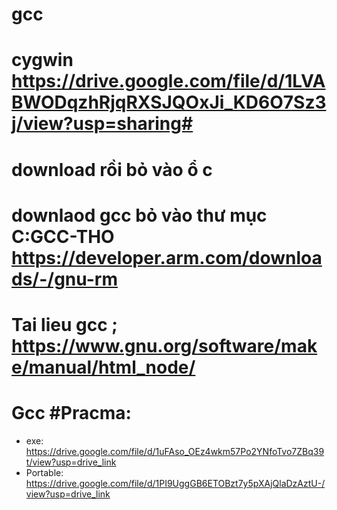 # gcc
# cygwin https://drive.google.com/file/d/1LVABWODqzhRjqRXSJQOxJi_KD6O7Sz3j/view?usp=sharing#

# download rồi bỏ vào ổ c

# downlaod gcc bỏ vào thư mục C:GCC-THO   https://developer.arm.com/downloads/-/gnu-rm

# Tai lieu gcc ; https://www.gnu.org/software/make/manual/html_node/

# Gcc #Pracma: 
- exe: https://drive.google.com/file/d/1uFAso_OEz4wkm57Po2YNfoTvo7ZBq39t/view?usp=drive_link
- Portable: https://drive.google.com/file/d/1PI9UggGB6ETOBzt7y5pXAjQlaDzAztU-/view?usp=drive_link
